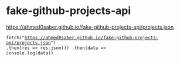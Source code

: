 # fake-github-projects-api
https://ahmed0saber.github.io/fake-github-projects-api/projects.json

<code><pre>fetch("https://ahmed0saber.github.io/fake-github-projects-api/projects.json")
    .then(res => res.json())
    .then(data => console.log(data))</pre></code>